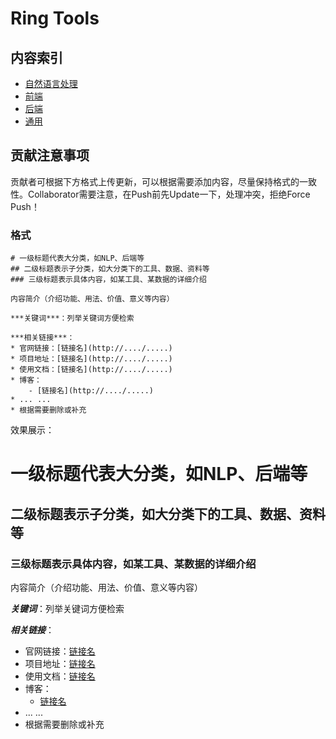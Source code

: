 # Ring Tools



## 内容索引

* [自然语言处理](/自然语言处理.md)
* [前端](/前端.md)
* [后端](/后端.md)
* [通用](/通用.md)

## 贡献注意事项

贡献者可根据下方格式上传更新，可以根据需要添加内容，尽量保持格式的一致性。Collaborator需要注意，在Push前先Update一下，处理冲突，拒绝Force Push！

### 格式

```
# 一级标题代表大分类，如NLP、后端等
## 二级标题表示子分类，如大分类下的工具、数据、资料等
### 三级标题表示具体内容，如某工具、某数据的详细介绍

内容简介（介绍功能、用法、价值、意义等内容）

***关键词***：列举关键词方便检索

***相关链接***：
* 官网链接：[链接名](http://..../.....)
* 项目地址：[链接名](http://..../.....)
* 使用文档：[链接名](http://..../.....)
* 博客：
    - [链接名](http://..../.....)
* ... ...
* 根据需要删除或补充
```

效果展示：

# 一级标题代表大分类，如NLP、后端等
## 二级标题表示子分类，如大分类下的工具、数据、资料等
### 三级标题表示具体内容，如某工具、某数据的详细介绍

内容简介（介绍功能、用法、价值、意义等内容）

***关键词***：列举关键词方便检索

***相关链接***：
* 官网链接：[链接名](http://..../.....)
* 项目地址：[链接名](http://..../.....)
* 使用文档：[链接名](http://..../.....)
* 博客：
    - [链接名](http://..../.....)
* ... ...
* 根据需要删除或补充
